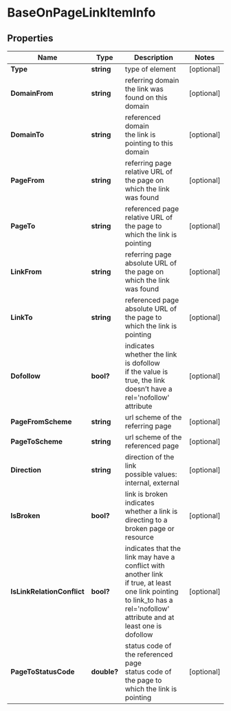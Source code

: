 # BaseOnPageLinkItemInfo


## Properties

| Name | Type | Description | Notes |
|------------ | ------------- | ------------- | -------------|
**Type** | **string** | type of element |[optional]|
**DomainFrom** | **string** | referring domain<br>the link was found on this domain |[optional]|
**DomainTo** | **string** | referenced domain<br>the link is pointing to this domain |[optional]|
**PageFrom** | **string** | referring page<br>relative URL of the page on which the link was found |[optional]|
**PageTo** | **string** | referenced page<br>relative URL of the page to which the link is pointing |[optional]|
**LinkFrom** | **string** | referring page<br>absolute URL of the page on which the link was found |[optional]|
**LinkTo** | **string** | referenced page<br>absolute URL of the page to which the link is pointing |[optional]|
**Dofollow** | **bool?** | indicates whether the link is dofollow<br>if the value is true, the link doesn’t have a rel='nofollow' attribute |[optional]|
**PageFromScheme** | **string** | url scheme of the referring page |[optional]|
**PageToScheme** | **string** | url scheme of the referenced page |[optional]|
**Direction** | **string** | direction of the link<br>possible values: internal, external |[optional]|
**IsBroken** | **bool?** | link is broken<br>indicates whether a link is directing to a broken page or resource |[optional]|
**IsLinkRelationConflict** | **bool?** | indicates that the link may have a conflict with another link<br>if true, at least one link pointing to link_to has a rel='nofollow' attribute and at least one is dofollow |[optional]|
**PageToStatusCode** | **double?** | status code of the referenced page<br>status code of the page to which the link is pointing |[optional]|